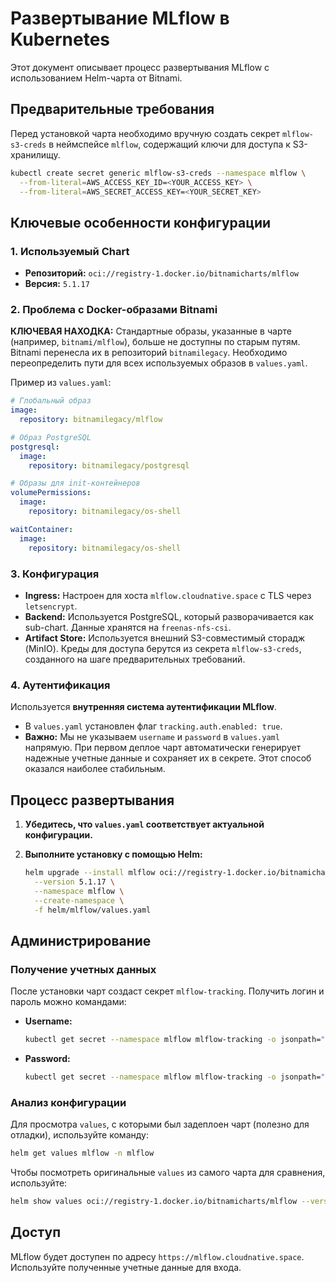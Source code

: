 # Развертывание MLflow в Kubernetes

Этот документ описывает процесс развертывания MLflow с использованием Helm-чарта от Bitnami.

## Предварительные требования

Перед установкой чарта необходимо вручную создать секрет `mlflow-s3-creds` в неймспейсе `mlflow`, содержащий ключи для доступа к S3-хранилищу.

```bash
kubectl create secret generic mlflow-s3-creds --namespace mlflow \
  --from-literal=AWS_ACCESS_KEY_ID=<YOUR_ACCESS_KEY> \
  --from-literal=AWS_SECRET_ACCESS_KEY=<YOUR_SECRET_KEY>
```

## Ключевые особенности конфигурации

### 1. Используемый Chart

- **Репозиторий:** `oci://registry-1.docker.io/bitnamicharts/mlflow`
- **Версия:** `5.1.17`

### 2. Проблема с Docker-образами Bitnami

**КЛЮЧЕВАЯ НАХОДКА:** Стандартные образы, указанные в чарте (например, `bitnami/mlflow`), больше не доступны по старым путям. Bitnami перенесла их в репозиторий `bitnamilegacy`. Необходимо переопределить пути для всех используемых образов в `values.yaml`.

Пример из `values.yaml`:
```yaml
# Глобальный образ
image:
  repository: bitnamilegacy/mlflow

# Образ PostgreSQL
postgresql:
  image:
    repository: bitnamilegacy/postgresql

# Образы для init-контейнеров
volumePermissions:
  image:
    repository: bitnamilegacy/os-shell

waitContainer:
  image:
    repository: bitnamilegacy/os-shell
```

### 3. Конфигурация

- **Ingress:** Настроен для хоста `mlflow.cloudnative.space` с TLS через `letsencrypt`.
- **Backend:** Используется PostgreSQL, который разворачивается как sub-chart. Данные хранятся на `freenas-nfs-csi`.
- **Artifact Store:** Используется внешний S3-совместимый сторадж (MinIO). Креды для доступа берутся из секрета `mlflow-s3-creds`, созданного на шаге предварительных требований.

### 4. Аутентификация

Используется **внутренняя система аутентификации MLflow**.

- В `values.yaml` установлен флаг `tracking.auth.enabled: true`.
- **Важно:** Мы не указываем `username` и `password` в `values.yaml` напрямую. При первом деплое чарт автоматически генерирует надежные учетные данные и сохраняет их в секрете. Этот способ оказался наиболее стабильным.

## Процесс развертывания

1.  **Убедитесь, что `values.yaml` соответствует актуальной конфигурации.**

2.  **Выполните установку с помощью Helm:**
    ```bash
    helm upgrade --install mlflow oci://registry-1.docker.io/bitnamicharts/mlflow \
      --version 5.1.17 \
      --namespace mlflow \
      --create-namespace \
      -f helm/mlflow/values.yaml
    ```

## Администрирование

### Получение учетных данных

После установки чарт создаст секрет `mlflow-tracking`. Получить логин и пароль можно командами:

- **Username:**
  ```bash
  kubectl get secret --namespace mlflow mlflow-tracking -o jsonpath="{.data.admin-user}" | base64 -d
  ```
- **Password:**
  ```bash
  kubectl get secret --namespace mlflow mlflow-tracking -o jsonpath="{.data.admin-password}" | base64 -d
  ```

### Анализ конфигурации

Для просмотра `values`, с которыми был задеплоен чарт (полезно для отладки), используйте команду:

```bash
helm get values mlflow -n mlflow
```

Чтобы посмотреть оригинальные `values` из самого чарта для сравнения, используйте:

```bash
helm show values oci://registry-1.docker.io/bitnamicharts/mlflow --version 5.1.17
```

## Доступ

MLflow будет доступен по адресу `https://mlflow.cloudnative.space`. Используйте полученные учетные данные для входа.
